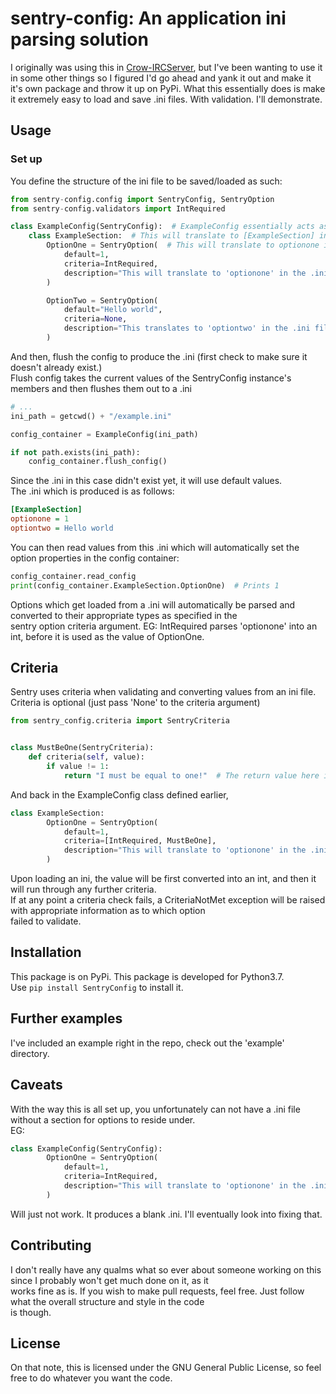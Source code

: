 # sentry-config: An application ini parsing solution
I originally was using this in [Crow-IRCServer](https://github.com/AWilliams17/Crow-IRCServer), but I've been wanting to use it
in some other things so I figured I'd go ahead and yank it out and make it it's own package and throw it up on PyPi.
What this essentially does is make it extremely easy to load and save .ini files. With validation. I'll demonstrate.

## Usage
### Set up
You define the structure of the ini file to be saved/loaded as such:
```python
from sentry-config.config import SentryConfig, SentryOption
from sentry-config.validators import IntRequired

class ExampleConfig(SentryConfig):  # ExampleConfig essentially acts as a representation of the external .ini file.
    class ExampleSection:  # This will translate to [ExampleSection] in the .ini,
        OptionOne = SentryOption(  # This will translate to optionone in the .ini
            default=1,
            criteria=IntRequired,
            description="This will translate to 'optionone' in the .ini file"
		)

        OptionTwo = SentryOption(
            default="Hello world",
            criteria=None,
            description="This translates to 'optiontwo' in the .ini file"
        )
```
And then, flush the config to produce the .ini (first check to make sure it doesn't already exist.)  
Flush config takes the current values of the SentryConfig instance's members and then flushes them out to a .ini
```python
# ...
ini_path = getcwd() + "/example.ini"

config_container = ExampleConfig(ini_path)

if not path.exists(ini_path):
    config_container.flush_config()
```
Since the .ini in this case didn't exist yet, it will use default values.  
The .ini which is produced is as follows:
```ini
[ExampleSection]
optionone = 1
optiontwo = Hello world
```
You can then read values from this .ini which will automatically set the option properties in the config container:
```python
config_container.read_config
print(config_container.ExampleSection.OptionOne)  # Prints 1
```
Options which get loaded from a .ini will automatically be parsed and converted to their appropriate types as specified in the  
sentry option criteria argument. EG: IntRequired parses 'optionone' into an int, before it is used as the value of OptionOne.

## Criteria
Sentry uses criteria when validating and converting values from an ini file.  
Criteria is optional (just pass 'None' to the criteria argument)
```python
from sentry_config.criteria import SentryCriteria


class MustBeOne(SentryCriteria):
    def criteria(self, value):
        if value != 1:
            return "I must be equal to one!"  # The return value here is used in the CriteriaNotMet exception.
```
And back in the ExampleConfig class defined earlier,
```python
class ExampleSection:
        OptionOne = SentryOption(
            default=1,
            criteria=[IntRequired, MustBeOne],
            description="This will translate to 'optionone' in the .ini file - It must be equal to '1'."
        )
```
Upon loading an ini, the value will be first converted into an int, and then it will run through any further criteria.  
If at any point a criteria check fails, a CriteriaNotMet exception will be raised with appropriate information as to which option  
failed to validate.

## Installation
This package is on PyPi. This package is developed for Python3.7.  
Use ```pip install SentryConfig``` to install it.

## Further examples
I've included an example right in the repo, check out the 'example' directory.  

## Caveats
With the way this is all set up, you unfortunately can not have a .ini file without a section for options to reside under.  
EG:
```python
class ExampleConfig(SentryConfig):
        OptionOne = SentryOption(
            default=1,
            criteria=IntRequired,
            description="This will translate to 'optionone' in the .ini file"
        )
```
Will just not work. It produces a blank .ini. I'll eventually look into fixing that.

## Contributing  
I don't really have any qualms what so ever about someone working on this since I probably won't get much done on it, as it  
works fine as is. If you wish to make pull requests, feel free. Just follow what the overall structure and style in the code  
is though.

## License
On that note, this is licensed under the GNU General Public License, so feel free to do whatever you want the code.
